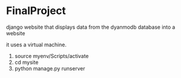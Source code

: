 # FinalProject
django website that displays data from the dyanmodb database into a website


it uses a virtual machine. 

1. source myenv/Scripts/activate
2. cd mysite
3. python manage.py runserver
